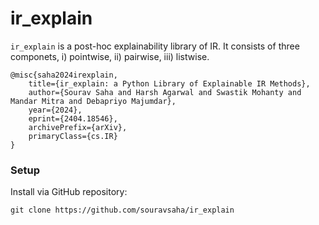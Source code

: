 # ir_explain

`ir_explain` is a post-hoc explainability library of IR. It consists of three componets, i) pointwise, ii) pairwise, iii) listwise.

  ```
@misc{saha2024irexplain,
      title={ir_explain: a Python Library of Explainable IR Methods}, 
      author={Sourav Saha and Harsh Agarwal and Swastik Mohanty and Mandar Mitra and Debapriyo Majumdar},
      year={2024},
      eprint={2404.18546},
      archivePrefix={arXiv},
      primaryClass={cs.IR}
}
 ```
### Setup

Install via GitHub repository:
```
git clone https://github.com/souravsaha/ir_explain
```

